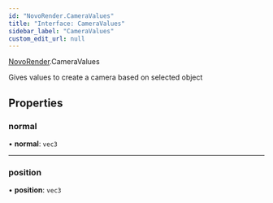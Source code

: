 ```yaml
---
id: "NovoRender.CameraValues"
title: "Interface: CameraValues"
sidebar_label: "CameraValues"
custom_edit_url: null
---
```


[NovoRender](../namespaces/NovoRender.md).CameraValues

Gives values to create a camera based on selected object

## Properties

### normal

• **normal**: `vec3`

___

### position

• **position**: `vec3`
